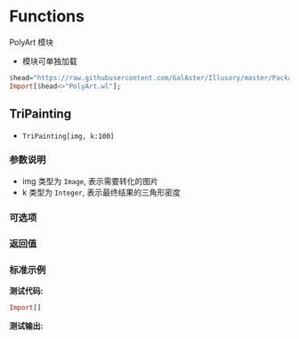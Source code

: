 # Functions

PolyArt 模块

- 模块可单独加载

```haskell
$head="https://raw.githubusercontent.com/GalAster/Illusory/master/Packages/Module/";
Import[$head<>"PolyArt.wl"];
```

## TriPainting

- `TriPainting[img, k:100]`

### 参数说明

- img 类型为 `Image`, 表示需要转化的图片
- k 类型为 `Integer`, 表示最终结果的三角形密度

### 可选项



### 返回值



### 标准示例

**测试代码:**
```haskell
Import[]
```

**测试输出:**
